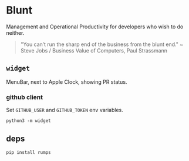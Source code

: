 # Blunt

Management and Operational Productivity for developers who wish to do neither.

> "You can’t run the sharp end of the business from the blunt end."
> ~ Steve Jobs / Business Value of Computers, Paul Strassmann

## `widget`

MenuBar, next to Apple Clock, showing PR status.

### github client

Set `GITHUB_USER` and `GITHUB_TOKEN` env variables.

```
python3 -m widget
```

## deps

```
pip install rumps
```